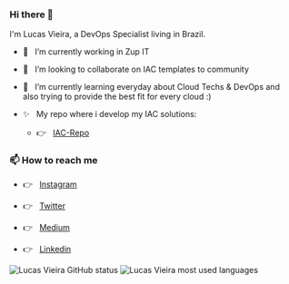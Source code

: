 ### Hi there 👋

I'm Lucas Vieira, a DevOps Specialist living in Brazil.

- 🔭 &nbsp; I’m currently working in Zup IT

- 🤔 &nbsp; I’m looking to collaborate on IAC templates to community

- 🌱 &nbsp; I’m currently learning everyday about Cloud Techs & DevOps and also trying to provide the best fit for every cloud :)

- ✨ &nbsp; My repo where i develop my IAC solutions:

     - 👉 &nbsp; [IAC-Repo](https://github.com/lucasp0r/lucasp0r-iac-public.git)

### 📫 How to reach me 

  - 👉 &nbsp; [Instagram](https://instagram.com/lucasp0r)

  - 👉 &nbsp; [Twitter](https://twitter.com/lucasp0rV2)

  - 👉 &nbsp; [Medium]()

  - 👉 &nbsp; [Linkedin](https://www.linkedin.com/in/lucasvieirap0r/)



![Lucas Vieira GitHub status](https://github-readme-stats.vercel.app/api/?username=lucasp0r&count_private=true&show_icons=true&theme=dark)
![Lucas Vieira most used languages](https://github-readme-stats.vercel.app/api/top-langs?username=lucasp0r&theme=dark&layout=compact)




<!--
**lucasp0r/lucasp0r** is a ✨ _special_ ✨ repository because its `README.md` (this file) appears on your GitHub profile.

Here are some ideas to get you started:

- 🔭 I’m currently working on ...
- 🌱 I’m currently learning ...
- 👯 I’m looking to collaborate on ...
- 🤔 I’m looking for help with ...
- 💬 Ask me about ...
- 📫 How to reach me: ...
- 😄 Pronouns: ...
- ⚡ Fun fact: ...
-->
